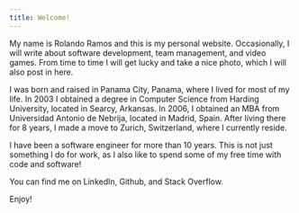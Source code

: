 ```yaml
---
title: Welcome!
---
```


My name is Rolando Ramos and this is my personal website. Occasionally, I will write about software development, team management, and video games. From time to time I will get lucky and take a nice photo, which I will also post in here.

I was born and raised in Panama City, Panama, where I lived for most of my life. In 2003 I obtained a degree in Computer Science from Harding University, located in Searcy, Arkansas. In 2006, I obtained an MBA from Universidad Antonio de Nebrija, located in Madrid, Spain. After living there for 8 years, I made a move to Zurich, Switzerland, where I currently reside.

I have been a software engineer for more than 10 years. This is not just something I do for work, as I also like to spend some of my free time with code and software!

You can find me on LinkedIn, Github, and Stack Overflow.

Enjoy!
